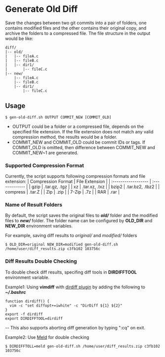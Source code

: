# Generate Old Diff
Save the changes between two git commits into a pair of folders, one contains modified files and the other contains their original copy, and archive the folders to a compressed file.
The file structure in the output would be like:
```
diff/
|-- old/
|   |-- fileA.c
|   |-- fileB.c
|   |-- dir1/
|       |-- fileC.c
|-- new/
    |-- fileA.c
    |-- fileB.c
    |-- dir1/
        |-- fileC.c
```

## Usage
```console
$ gen-old-diff.sh OUTPUT COMMIT_NEW [COMMIT_OLD]
```
* OUTPUT could be a folder or a compressed file, depends on the specified file extension. If the file extension does not match any valid compression method, the results would be a folder.
* COMMIT_NEW and COMMIT_OLD could be commit IDs or tags. If COMMIT_OLD is omitted, then difference between COMMIT_NEW and COMMIT_NEW~1 are generated.

### Supported Compression Format
Currently, the script supports following compression formats and file extension:
| Compression Format | File Extension |
| :------------------ | :------------- |
| gzip | .tar.gz, .tgz |
| xz | .tar.xz, .txz |
| bzip2 | .tar.bz2, .tbz2 |
| compress | .tar.Z |
| Zip | .zip |
| 7-Zip | .7z |
| RAR | .rar |

### Name of Result Folders
By default, the script saves the original files to **_old/_** folder and the modified files to **_new/_** folder.
The folder name can be configured by **OLD_DIR** and **NEW_DIR** environment variables.

For example, saving diff results to _original/_ and _modified/_ folders
```console
$ OLD_DIR=original NEW_DIR=modified gen-old-diff.sh /home/user/diff_results.zip c3fb102 103756c
```

### Diff Results Double Checking
To double check diff results, specifing diff tools in **DIRDIFFTOOL** environment variable.

Example1: Using **vimdiff** with [dirdiff plugin](https://github.com/will133/vim-dirdiff) by adding the following to **_~/.bashrc_**
```
function dirdiff() {
  vim -c "set diffopt+=iwhite" -c "DirDiff ${1} ${2}"
}
export -f dirdiff
export DIRDIFFTOOL=dirdiff
```
-- This also supports aborting diff generation by typing ":cq" on exit.

Example2: Use [Meld](https://meldmerge.org/) for double checking
```console
$ DIRDIFFTOLL=meld gen-old-diff.sh /home/user/diff_results.zip c3fb102 103756c
```
